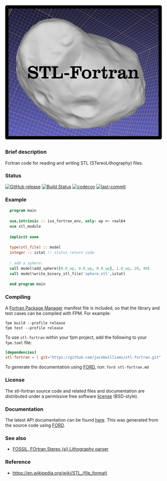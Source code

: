 ![stl-fortran](media/logo.png)
============

### Brief description

Fortran code for reading and writing STL (STereoLithography) files.

### Status

[![GitHub release](https://img.shields.io/github/release/jacobwilliams/stl-fortran.svg)](https://github.com/jacobwilliams/stl-fortran/releases/latest)
[![Build Status](https://github.com/jacobwilliams/stl-fortran/actions/workflows/CI.yml/badge.svg)](https://github.com/jacobwilliams/stl-fortran/actions)
[![codecov](https://codecov.io/gh/jacobwilliams/stl-fortran/branch/master/graph/badge.svg)](https://codecov.io/gh/jacobwilliams/stl-fortran)
[![last-commit](https://img.shields.io/github/last-commit/jacobwilliams/stl-fortran)](https://github.com/jacobwilliams/stl-fortran/commits/master)

### Example

```fortran
  program main

  use,intrinsic :: iso_fortran_env, only: wp => real64
  use stl_module

  implicit none

  type(stl_file) :: model
  integer :: istat !! status return code

  ! add a sphere:
  call model%add_sphere([0.0_wp, 0.0_wp, 0.0_wp], 1.0_wp, 20, 40)
  call model%write_binary_stl_file('sphere.stl',istat)

  end program main
```

### Compiling

A [Fortran Package Manager](https://github.com/fortran-lang/fpm) manifest file is included, so that the library and test cases can be compiled with FPM. For example:

```
fpm build --profile release
fpm test --profile release
```

To use `stl-fortran` within your fpm project, add the following to your `fpm.toml` file:
```toml
[dependencies]
stl-fortran = { git="https://github.com/jacobwilliams/stl-fortran.git" }
```

To generate the documentation using [FORD](https://github.com/Fortran-FOSS-Programmers/ford), run: ```ford stl-fortran.md```

### License

The stl-fortran source code and related files and documentation are distributed under a permissive free software [license](https://github.com/jacobwilliams/stl-fortran/blob/master/LICENSE.txt) (BSD-style).

### Documentation

The latest API documentation can be found [here](https://jacobwilliams.github.io/stl-fortran/). This was generated from the source code using [FORD](https://github.com/Fortran-FOSS-Programmers/ford).

### See also

  * [FOSSIL, FOrtran Stereo (si) Lithography parser](https://github.com/szaghi/FOSSIL)

### Reference

  * https://en.wikipedia.org/wiki/STL_(file_format)
